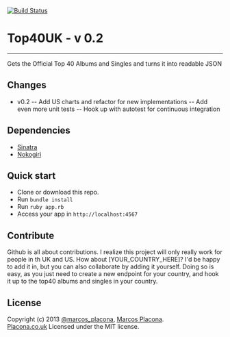 [![Build Status](https://travis-ci.org/mplacona/Top40UK.png?branch=master)](https://travis-ci.org/mplacona/Top40UK)

# Top40UK - v 0.2
---
Gets the Official Top 40 Albums and Singles and turns it into readable JSON

## Changes
- v0.2 
-- Add US charts and refactor for new implementations
-- Add even more unit tests
-- Hook up with autotest for continuous integration

## Dependencies
* [Sinatra](http://www.sinatrarb.com/)
* [Nokogiri](http://nokogiri.org/)

## Quick start
- Clone or download this repo.
- Run `bundle install`
- Run `ruby app.rb`
- Access your app in `http://localhost:4567`

## Contribute
Github is all about contributions. I realize this project will only really work for people in th UK and US. How about [YOUR_COUNTRY_HERE]? I'd be happy to add it in, but you can also collaborate by adding it yourself.
Doing so is easy, as you just need to create a new endpoint for your country, and hook it up to the top40 albums and singles in your country.

## License
Copyright (c) 2013 [@marcos_placona](https://twitter.com/marcos_placona), [Marcos Placona](https://plus.google.com/111557456465418142877).  
[Placona.co.uk](http://www.placona.co.uk)
Licensed under the MIT license.
